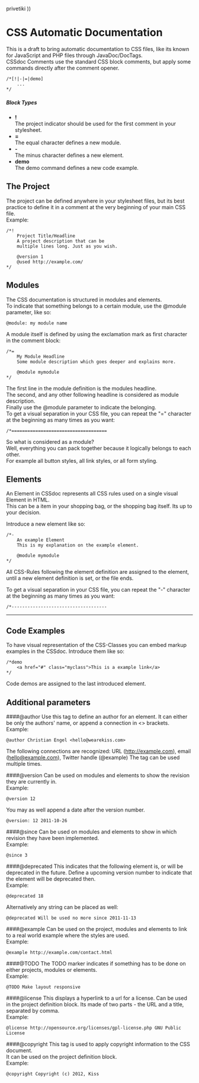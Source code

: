 privetiki ))

CSS Automatic Documentation
===========================

This is a draft to bring automatic documentation to CSS files, like its known for JavaScript and PHP files through JavaDoc/DocTags.    
CSSdoc Comments use the standard CSS block comments, but apply some commands directly after the comment opener.

    /*[!|-|=|demo]
        ...
    */

##### Block Types
 * **!**    
    The project indicator should be used for the first comment in your stylesheet.
 * **=**    
     The equal character defines a new module.
 * **-**    
    The minus character defines a new element.
 * **demo**    
    The demo command defines a new code example.

The Project
-----------
The project can be defined anywhere in your stylesheet files, but its best practice to define it in a comment at the very beginning of your main CSS file.    
Example:

    /*!
        Project Title/Headline
        A project description that can be
        multiple lines long. Just as you wish.

        @version 1
        @used http://example.com/
    */


Modules
-------
The CSS documentation is structured in modules and elements.    
To indicate that something belongs to a certain module, use the @module parameter, like so:
    
    @module: my module name

A module itself is defined by using the exclamation mark as first character in the comment block:

    /*=
        My Module Headline
        Some module description which goes deeper and explains more.

        @module mymodule
    */

The first line in the module definition is the modules headline.    
The second, and any other following headline is considered as module description.    
Finally use the @module parameter to indicate the belonging.    
To get a visual separation in your CSS file, you can repeat the "=" character at the beginning as many times as you want:

    /*====================================

So what is considered as a module?    
Well, everything you can pack together because it logically belongs to each other.    
For example all button styles, all link styles, or all form styling.


Elements
--------
An Element in CSSdoc represents all CSS rules used on a single visual Element in HTML.    
This can be a item in your shopping bag, or the shopping bag itself. Its up to your decision.

Introduce a new element like so:

    /*-
        An example Element
        This is my explanation on the example element.

        @module mymodule
    */

All CSS-Rules following the element definition are assigned to the element, until a new element definition is set, or the file ends.

To get a visual separation in your CSS file, you can repeat the "-" character at the beginning as many times as you want:

    /*------------------------------------

---

Code Examples
-------------
To have visual representation of the CSS-Classes you can embed markup examples in the CSSdoc.
Introduce them like so:

    /*demo
        <a href="#" class="myclass">This is a example link</a>
    */

Code demos are assigned to the last introduced element.


Additional parameters
---------------------
####@author
Use this tag to define an author for an element.
It can either be only the authors' name, or append a connection in <> brackets.
Example:

    @author Christian Engel <hello@wearekiss.com>

The following connections are recognized: URL (http://example.com), email (hello@example.com), Twitter handle (@example) 
The tag can be used multiple times.

####@version
Can be used on modules and elements to show the revision they are currently in.    
Example:

    @version 12

You may as well append a date after the version number.

    @version: 12 2011-10-26

####@since
Can be used on modules and elements to show in which revision they have been implemented.    
Example:

    @since 3

####@deprecated
This indicates that the following element is, or will be deprecated in the future. Define a upcoming version number to indicate that the element will be deprecated then.    
Example:

    @deprecated 18

Alternatively any string can be placed as well:

    @deprecated Will be used no more since 2011-11-13

####@example
Can be used on the project, modules and elements to link to a real world example where the styles are used.    
Example:

    @example http://example.com/contact.html

####@TODO
The TODO marker indicates if something has to be done on either projects, modules or elements.     
Example:

    @TODO Make layout responsive

####@license
This displays a hyperlink to a url for a license. Can be used in the project definition block. Its made of two parts - the URL and a title, separated by comma.    
Example:

    @license http://opensource.org/licenses/gpl-license.php GNU Public License

####@copyright
This tag is used to apply copyright information to the CSS document.    
It can be used on the project definition block.    
Example:

    @copyright Copyright (c) 2012, Kiss
